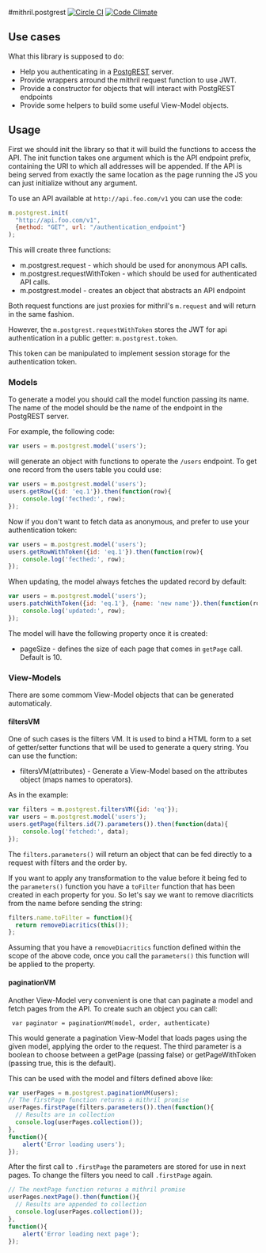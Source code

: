 #mithril.postgrest [![Circle CI](https://circleci.com/gh/catarse/mithril.postgrest/tree/master.svg?style=svg)](https://circleci.com/gh/catarse/mithril.postgrest/tree/master) [![Code Climate](https://codeclimate.com/github/catarse/mithril.postgrest/badges/gpa.svg)](https://codeclimate.com/github/catarse/mithril.postgrest)

## Use cases
What this library is supposed to do:
  
  * Help you authenticating in a [PostgREST](https://github.com/begriffs/postgrest) server.
  * Provide wrappers arround the mithril request function to use JWT.
  * Provide a constructor for objects that will interact with PostgREST endpoints
  * Provide some helpers to build some useful View-Model objects.
  
## Usage
First we should init the library so that it will build the functions to access the API.
The init function takes one argument which is the API endpoint prefix, 
containing the URI to which all addresses will be appended. 
If the API is being served from exactly the same location as the page running the JS
you can just initialize without any argument.

To use an API available at ```http://api.foo.com/v1``` you can use the code:
```javascript
m.postgrest.init(
  "http://api.foo.com/v1", 
  {method: "GET", url: "/authentication_endpoint"}
);
```

This will create three functions:

  * m.postgrest.request - which should be used for anonymous API calls.
  * m.postgrest.requestWithToken - which should be used for authenticated API calls.
  * m.postgrest.model - creates an object that abstracts an API endpoint

Both request functions are just proxies for mithril's ```m.request``` and will return in the same fashion.

However, the ```m.postgrest.requestWithToken``` stores the JWT for api authentication in a public getter: ```m.postgrest.token```.

This token can be manipulated to implement session storage for the authentication token.

### Models
To generate a model you should call the model function passing its name. The name of the model should be the name of the endpoint in the PostgREST server.

For example, the following code:
```javascript
var users = m.postgrest.model('users');
```

will generate an object with functions to operate the ```/users``` endpoint.
To get one record from the users table you could use:
```javascript
var users = m.postgrest.model('users');
users.getRow({id: 'eq.1'}).then(function(row){
	console.log('fecthed:', row);
});
```
Now if you don't want to fetch data as anonymous, and prefer to use your authentication token:
```javascript
var users = m.postgrest.model('users');
users.getRowWithToken({id: 'eq.1'}).then(function(row){
	console.log('fecthed:', row);
});
```
When updating, the model always fetches the updated record by default:
```javascript
var users = m.postgrest.model('users');
users.patchWithToken({id: 'eq.1'}, {name: 'new name'}).then(function(row){
	console.log('updated:', row);
});
```

The model will have the following property once it is created:

 * pageSize - defines the size of each page that comes in ```getPage``` call. Default is 10. 

### View-Models
There are some commom View-Model objects that can be generated automaticaly.

#### filtersVM
One of such cases is the filters VM. It is used to bind a HTML form to a set of getter/setter functions that will be used to generate a query string.
You can use the function:

 * filtersVM(attributes) - Generate a View-Model based on the attributes object (maps names to operators).

As in the example:

```javascript
var filters = m.postgrest.filtersVM({id: 'eq'});
var users = m.postgrest.model('users');
users.getPage(filters.id(7).parameters()).then(function(data){
	console.log('fetched:', data);
});
```

The ```filters.parameters()``` will return an object that can be fed directly to a request with filters and the order by. 

If you want to apply any transformation to the value before it being fed to the ```parameters()``` function you have a ```toFilter``` function
that has been created in each property for you. So let's say we want to remove diacriticts from the name before sending the string:

```javascript
filters.name.toFilter = function(){
  return removeDiacritics(this());
};
```
Assuming that you have a ```removeDiacritics``` function defined within the scope of the above code, once you call the ```parameters()``` this function
will be applied to the property.

#### paginationVM
Another View-Model very convenient is one that can paginate a model and fetch pages from the API.
To create such an object you can call:

```javasctipt
 var paginator = paginationVM(model, order, authenticate)

```
This would generate a pagination View-Model that loads pages using the given model, applying the order to the request.
The third parameter is a boolean to choose between a getPage (passing false) or getPageWithToken (passing true, this is the default).

This can be used with the model and filters defined above like:

```javascript
var userPages = m.postgrest.paginationVM(users);
// The firstPage function returns a mithril promise
userPages.firstPage(filters.parameters()).then(function(){
  // Results are in collection
  console.log(userPages.collection());
}, 
function(){
    alert('Error loading users');
});
```

After the first call to ```.firstPage``` the parameters are stored for use in next pages. To change the filters you need to call ```.firstPage``` again.

```javascript
// The nextPage function returns a mithril promise
userPages.nextPage().then(function(){
  // Results are appended to collection
  console.log(userPages.collection());
}, 
function(){
    alert('Error loading next page');
});
```
